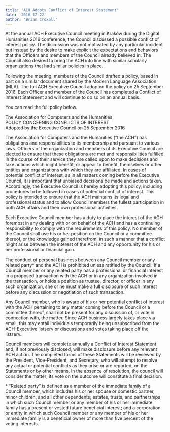 ```yaml
---
title: 'ACH Adopts Conflict of Interest Statement'
date: '2016-12-22'
author: 'Brian Croxall'
---
```

At the annual ACH Executive Council meeting in Kraków during the Digital Humanities 2016 conference, the Council discussed a possible conflict of interest policy. The discussion was not motivated by any particular incident but instead by the desire to make explicit the expectations and behaviors that the Officers and members of the Council already believed in. The Council also desired to bring the ACH into line with similar scholarly organizations that had similar policies in place.

Following the meeting, members of the Council drafted a policy, based in part on a similar document shared by the Modern Language Association (MLA). The full ACH Executive Council adopted the policy on 25 September 2016. Each Officer and member of the Council has completed a Conflict of Interest Statement and will continue to do so on an annual basis.

You can read the full policy below.

The Association for Computers and the Humanities  
POLICY CONCERNING CONFLICTS OF INTEREST  
Adopted by the Executive Council on 25 September 2016

The Association for Computers and the Humanities (“the ACH”) has obligations and responsibilities to its membership and pursuant to various laws. Officers of the organization and members of its Executive Council are elected to ensure that these obligations are met and responsibilities fulfilled. In the course of their service they are called upon to make decisions and take actions which might benefit, or appear to benefit, themselves or other entities and organizations with which they are affiliated. In cases of potential conflict of interest, as in all matters coming before the Executive Council, it is important that unbiased decisions be made and actions taken. Accordingly, the Executive Council is hereby adopting this policy, including procedures to be followed in cases of potential conflict of interest. This policy is intended to ensure that the ACH maintains its legal and professional status and to allow Council members the fullest participation in both ACH affairs and their own professional activities.

Each Executive Council member has a duty to place the interest of the ACH foremost in any dealing with or on behalf of the ACH and has a continuing responsibility to comply with the requirements of this policy. No member of the Council shall use his or her position on the Council or a committee thereof, or the knowledge gained therefrom, in such a manner that a conflict might arise between the interest of the ACH and any opportunity for his or her professional or financial gain.

The conduct of personal business between any Council member or any related party\* and the ACH is prohibited unless ratified by the Council. If a Council member or any related party has a professional or financial interest in a proposed transaction with the ACH or in any organization involved in the transaction, or holds a position as trustee, director, or officer in any such organization, she or he must make a full disclosure of such interest before any discussion or negotiation of such transaction.

Any Council member, who is aware of his or her potential conflict of interest with the ACH pertaining to any matter coming before the Council or a committee thereof, shall not be present for any discussion of, or vote in connection with, the matter. Since ACH business largely takes place via email, this may entail individuals temporarily being unsubscribed from the ACH-Executive listserv or discussions and votes taking place off the listserv.

Council members will complete annually a Conflict of Interest Statement and, if not previously disclosed, will make disclosure before any relevant ACH action. The completed forms of these Statements will be reviewed by the President, Vice-President, and Secretary, who will attempt to resolve any actual or potential conflicts as they arise or are reported, on the Statements or by other means. In the absence of resolution, the council will consider the matter; its vote on the outcome will constitute a final decision.

\* “Related party” is defined as a member of the immediate family of a Council member, which includes his or her spouse or domestic partner, minor children, and all other dependents; estates, trusts, and partnerships in which such Council member or any member of his or her immediate family has a present or vested future beneficial interest; and a corporation or entity in which such Council member or any member of his or her immediate family is a beneficial owner of more than five percent of the voting interests.